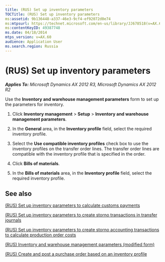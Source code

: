 ```yaml
---
title: (RUS) Set up inventory parameters
TOCTitle: (RUS) Set up inventory parameters
ms:assetid: 9b136448-a337-46e3-9cf4-ef92072d0e74
ms:mtpsurl: https://technet.microsoft.com/en-us/library/JJ678518(v=AX.60)
ms:contentKeyID: 49387748
ms.date: 04/18/2014
mtps_version: v=AX.60
audience: Application User
ms.search.region: Russia
---
```


# (RUS) Set up inventory parameters 


_**Applies To:** Microsoft Dynamics AX 2012 R3, Microsoft Dynamics AX 2012 R2_

Use the **Inventory and warehouse management parameters** form to set up the parameters for inventory.

1.  Click **Inventory management** \> **Setup** \> **Inventory and warehouse management parameters**.

2.  In the **General** area, in the **Inventory profile** field, select the required inventory profile.

3.  Select the **Use compatible inventory profiles** check box to use the inventory profiles on the transfer order lines. The transfer order lines are compatible with the inventory profile that is specified in the order.

4.  Click **Bills of materials**.

5.  In the **Bills of materials** area, in the **Inventory profile** field, select the required inventory profile.

## See also

[(RUS) Set up inventory parameters to calculate customs payments](rus-set-up-inventory-parameters-to-calculate-customs-payments.md)

[(RUS) Set up inventory parameters to create storno transactions in transfer journals](rus-set-up-inventory-parameters-to-create-storno-transactions-in-transfer-journals.md)

[(RUS) Set up inventory parameters to create storno accounting transactions to calculate production order costs](rus-set-up-inventory-parameters-to-create-storno-accounting-transactions-to-calculate-production-order-costs.md)

[(RUS) Inventory and warehouse management parameters (modified form)](https://technet.microsoft.com/en-us/library/jj733200\(v=ax.60\))

[(RUS) Create and post a purchase order based on an inventory profile](rus-create-and-post-a-purchase-order-based-on-an-inventory-profile.md)

  



